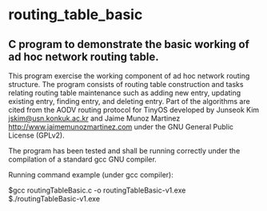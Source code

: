 # routing_table_basic
## C program to demonstrate  the basic working of ad hoc network routing table.

This program exercise the working component of ad hoc network routing structure.
The program consists of routing table construction and tasks relating 
routing table maintenance such as adding new entry, updating existing entry,
finding entry, and deleting entry. Part of the algorithms are cited from the
AODV routing protocol for TinyOS developed by Junseok Kim <jskim@usn.konkuk.ac.kr> 
and Jaime Munoz Martinez <http://www.jaimemunozmartinez.com> under the 
GNU General Public License (GPLv2).

The program has been tested and shall be running correctly under the compilation
of a standard gcc GNU compiler.

Running command example (under gcc compiler):

$gcc routingTableBasic.c -o routingTableBasic-v1.exe
<br>
$./routingTableBasic-v1.exe
